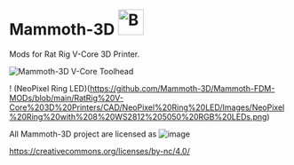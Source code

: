 # Mammoth-3D  <a href='https://ko-fi.com/mammoth3d' target='_blank'><img height='46' style='border:0px;height:46px;' src='https://az743702.vo.msecnd.net/cdn/kofi3.png?v=0' border='0' alt='Buy Me a Coffee at ko-fi.com' /></a> 


Mods for Rat Rig V-Core 3D Printer.


![Mammoth-3D V-Core Toolhead](https://github.com/Mammoth-3D/Mammoth-FDM-MODs/blob/main/RatRig%20V-Core%203D%20Printers/Images/Mammoth%20V-Core%20Toolhead.png)

! (NeoPixel Ring LED)(https://github.com/Mammoth-3D/Mammoth-FDM-MODs/blob/main/RatRig%20V-Core%203D%20Printers/CAD/NeoPixel%20Ring%20LED/Images/NeoPixel%20Ring%20with%208%20WS2812%205050%20RGB%20LEDs.png)


All Mammoth-3D project are licensed as
![image](https://user-images.githubusercontent.com/37383368/139769027-7267da5b-7f58-499d-96bc-e41d164a3aac.png)

https://creativecommons.org/licenses/by-nc/4.0/
